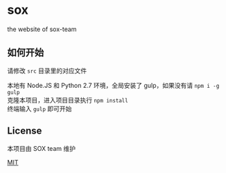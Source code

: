 # sox

the website of sox-team

## 如何开始

请修改 `src` 目录里的对应文件

本地有 Node.JS 和 Python 2.7 环境，全局安装了 gulp，如果没有请 `npm i -g gulp`  
克隆本项目，进入项目目录执行 `npm install`  
终端输入 `gulp` 即可开始

## License

本项目由 SOX team 维护

[MIT](/LICENSE)
